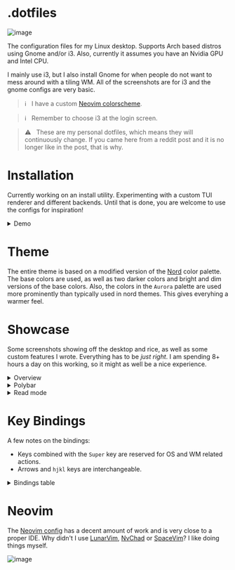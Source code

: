 # .dotfiles

![image](https://user-images.githubusercontent.com/81622310/216946847-34a7169d-92ef-4f7f-8fed-f5deaa88bfc3.png)

The configuration files for my Linux desktop.  Supports Arch based distros using Gnome and/or i3.  Also, currently it assumes you have an Nvidia GPU and Intel CPU.

I mainly use i3, but I also install Gnome for when people do not want to mess around with a tiling WM.  All of the screenshots are for i3 and the gnome configs are very basic.  

> ℹ️ &nbsp; I have a custom [Neovim colorscheme](https://github.com/AlexvZyl/nordic.nvim).

> ℹ️ &nbsp; Remember to choose i3 at the login screen.

> ⚠️ &nbsp; These are my personal dotfiles, which means they will continuously change.  If you came here from a reddit post and it is no longer like in the post, that is why.

# Installation

<!--

To install everything, simply copy and paste this into the terminal.  Reboot after it is done.

> _⚠️ &nbsp; I am not following proper development protocol, so this might not always be stable._

```bash
sudo pacman -S git
alias config='/usr/bin/git --git-dir=$HOME/.dotfiles/ --work-tree=$HOME'
mkdir ~/.dotfiles
config clone --bare https://github.com/AlexvZyl/.dotfiles ~/.dotfiles/
config checkout -f
sudo chmod +x ~/.scripts/install.sh && ~/.scripts/install.sh
```

-->

Currently working on an install utility.  Experimenting with a custom TUI renderer and different backends.  Until that is done, you are welcome to use the configs for inspiration!

<details>

<summary>Demo</summary>

</br>

![TUI_Preview](https://user-images.githubusercontent.com/81622310/211422167-be097846-014b-47d0-be45-dac8872ae327.gif)

</details>

# Theme

The entire theme is based on a modified version of the [Nord](https://www.nordtheme.com/) color palette.  The base colors are used, as well as two darker colors and bright and dim versions of the base colors.  Also, the colors in the `Aurora` palette are used more prominently than typically used in nord themes.  This gives everyhing a warmer feel.

# Showcase

Some screenshots showing off the desktop and rice, as well as some custom features I wrote.  Everything has to be *just right*.  I am spending 8+ hours a day on this working, so it might as well be a nice experience.

<details>

<summary>Overview</summary>

</br>

Wallpapers can be found at [this ImageGoNord repo](https://github.com/linuxdotexe/nordic-wallpapers) (they "norded" some nice wallpapers) and [locally](https://github.com/AlexvZyl/.dotfiles/tree/main/.wallpapers).

*For Reddit:*

![image](https://user-images.githubusercontent.com/81622310/212382904-0502af7d-653a-4834-8663-c449cfbcfb3c.png)

![image](https://user-images.githubusercontent.com/81622310/212382132-597b93e8-04b3-4497-93ce-8264bdc02fc0.png)

![image](https://user-images.githubusercontent.com/81622310/212382290-a923c5be-9d16-4e44-8fc0-090b05865316.png)

*Notifications via [dunst](https://github.com/dunst-project/dunst):*
![image](https://user-images.githubusercontent.com/81622310/210980911-cb7825d5-1ac2-4db9-b34a-f92887701d1d.png)

*Launcher via [rofi](https://github.com/adi1090x/rofi):*
![image](https://user-images.githubusercontent.com/81622310/211895894-663f3480-d2d9-4546-8f1b-04217cb2dd75.png)

*Powermenu via [rofi](https://github.com/adi1090x/rofi):*
![image](https://user-images.githubusercontent.com/81622310/211911407-050741e9-d7d7-412c-ac12-044f002e8b6f.png)

*Lock screen via [betterlockscreen](https://github.com/betterlockscreen/betterlockscreen):*
![image](https://user-images.githubusercontent.com/81622310/211187368-5d8e1215-4482-4506-9cd9-6508d980f1f3.png)

</details>

<details>

<summary>Polybar</summary>

</br>

*TODO*

### References

- [Arcolinux](https://github.com/arcolinux/arcolinux-polybar/blob/master/etc/skel/.config/polybar/config)
- [Polybar-Themes](https://github.com/adi1090x/polybar-themes)

</details>

<details>

<summary>Read mode</summary>

</br>

`Super + r` disables the `inactive-opacity` (from `picom`) for when readability is important.  An indicator is displayed via polybar.

*Disabled:*
![image](https://user-images.githubusercontent.com/81622310/212110520-c782704b-9780-47af-b3c3-46b231ee8805.png)

*Enabled:*
![image](https://user-images.githubusercontent.com/81622310/212110576-71a817aa-7785-4384-a817-30b3ee94e417.png)

</details>

# Key Bindings

A few notes on the bindings:

- Keys combined with the `Super` key are reserved for OS and WM related actions.  
- Arrows and `hjkl` keys are interchangeable.

<details>

<summary>Bindings table</summary>

</br>

|  Binding  |  Action   |
| :-------: | :-------: |
| Super + d | App launcher |
| Super + p | Powermenu |
| Super + t | Terminal |
| Super + n | Neovide |
| Super + b | BTop++ |
| Super + r | Toggle read mode |
| Super + tab | Windows |
| Super + Arrow | Cycle windows |
| Super + Shift + Arrow | Move window |
| Super + Number | Go to workspace |

</details>

# Neovim

The [Neovim config](https://github.com/Alex-vZyl/.dotfiles/tree/main/.config/nvim) has a decent amount of work and is very close to a proper IDE.  Why didn't I use [LunarVim](https://github.com/LunarVim/LunarVim), [NvChad](https://github.com/NvChad/NvChad) or [SpaceVim](https://github.com/liuchengxu/space-vim)?  I like doing things myself.

![image](https://user-images.githubusercontent.com/81622310/219610304-549dcfe6-bc5c-4681-90b3-9992b8d7001a.png)
